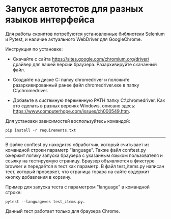# Запуск автотестов для разных языков интерфейса

Для работы скриптов потребуются установленные библиотеки Selenium и Pytest, и наличие актуального WebDriver для GoogleChrome.

Инструкция по установке:

- Скачайте с сайта https://sites.google.com/chromium.org/driver/ драйвер для вашей версии браузера. Разархивируйте скачанный файл.

- Создайте на диске C: папку chromedriver и положите разархивированный ранее файл chromedriver.exe в папку C:\chromedriver.

- Добавьте в системную переменную PATH папку C:\chromedriver. Как это сделать в разных версиях Windows, описано здесь: https://www.computerhope.com/issues/ch000549.htm.

Для установки зависимостей воспользуйтесь командой:

`pip install -r requirements.txt`
_________________________

В файле conftest.py находится обработчик, который считывает из командной строки параметр "language".
Также файл conftest.py ожержит логику запуска браузера с указанным языком пользователя и ссылку на тестируемую страницу. Браузер объявляется в фикстуре browser и передаётся в тест как параметр.
В файл test_items.py написан тест, который проверяет, что страница товара на сайте содержит кнопку добавления в корзину. 

Пример для запуска теста с параметром "language" в командной строке: 

`pytest --language=es test_items.py.`

Данный тест работает только для браузера Chrome.
